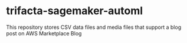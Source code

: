 # trifacta-sagemaker-automl

This repository stores CSV data files and media files that support a blog post on AWS Marketplace Blog
